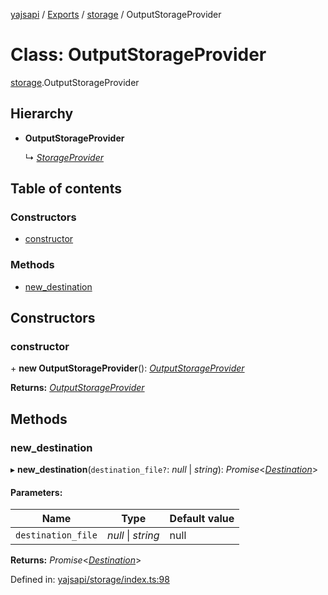 [yajsapi](../README.md) / [Exports](../modules.md) / [storage](../modules/storage.md) / OutputStorageProvider

# Class: OutputStorageProvider

[storage](../modules/storage.md).OutputStorageProvider

## Hierarchy

* **OutputStorageProvider**

  ↳ [*StorageProvider*](storage.storageprovider.md)

## Table of contents

### Constructors

- [constructor](storage.outputstorageprovider.md#constructor)

### Methods

- [new\_destination](storage.outputstorageprovider.md#new_destination)

## Constructors

### constructor

\+ **new OutputStorageProvider**(): [*OutputStorageProvider*](storage.outputstorageprovider.md)

**Returns:** [*OutputStorageProvider*](storage.outputstorageprovider.md)

## Methods

### new\_destination

▸ **new_destination**(`destination_file?`: *null* \| *string*): *Promise*<[*Destination*](storage.destination.md)\>

#### Parameters:

Name | Type | Default value |
------ | ------ | ------ |
`destination_file` | *null* \| *string* | null |

**Returns:** *Promise*<[*Destination*](storage.destination.md)\>

Defined in: [yajsapi/storage/index.ts:98](https://github.com/golemfactory/yajsapi/blob/289a25a/yajsapi/storage/index.ts#L98)
